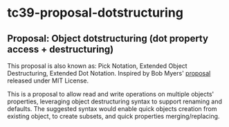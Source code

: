 # tc39-proposal-dotstructuring
## Proposal: Object dotstructuring (dot property access + destructuring)

This proposal is also known as: Pick Notation, Extended Object Destructuring, Extended Dot Notation.
Inspired by Bob Myers' [proposal](https://github.com/rtm/js-pick-notation) released under MIT License. 

This is a proposal to allow read and write operations on multiple objects' properties, leveraging object destructuring syntax to support renaming and defaults. The suggested syntax would enable quick objects creation from existing object, to create subsets, and quick properties merging/replacing.

